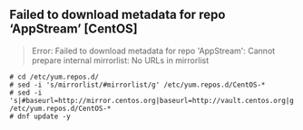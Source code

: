 ## Failed to download metadata for repo ‘AppStream’ [CentOS]
>Error: Failed to download metadata for repo 'AppStream': Cannot prepare internal mirrorlist: No URLs in mirrorlist
```
# cd /etc/yum.repos.d/
# sed -i 's/mirrorlist/#mirrorlist/g' /etc/yum.repos.d/CentOS-*
# sed -i 's|#baseurl=http://mirror.centos.org|baseurl=http://vault.centos.org|g' /etc/yum.repos.d/CentOS-*
# dnf update -y
```

